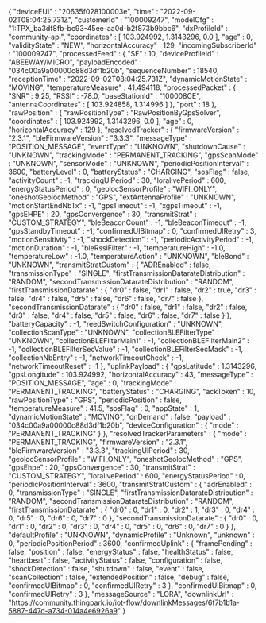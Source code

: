 {
  "deviceEUI" : "20635f028100003e",
  "time" : "2022-09-02T08:04:25.731Z",
  "customerId" : "100009247",
  "modelCfg" : "1:TPX_ba3df8fb-bc93-45ee-aa0d-b2f873b9bbc6",
  "dxProfileId" : "community-api",
  "coordinates" : [ 103.924992, 1.3143296, 0.0 ],
  "age" : 0,
  "validityState" : "NEW",
  "horizontalAccuracy" : 129,
  "incomingSubscriberId" : "100009247",
  "processedFeed" : {
    "SF" : 10,
    "deviceProfileId" : "ABEEWAY/MICRO",
    "payloadEncoded" : "034c00a9a00000c88d3df1b20b",
    "sequenceNumber" : 18540,
    "receptionTime" : "2022-09-02T08:04:25.731Z",
    "dynamicMotionState" : "MOVING",
    "temperatureMeasure" : 41.494118,
    "processedPacket" : {
      "SNR" : 9.25,
      "RSSI" : -78.0,
      "baseStationId" : "100008CE",
      "antennaCoordinates" : [ 103.924858, 1.314996 ]
    },
    "port" : 18
  },
  "rawPosition" : {
    "rawPositionType" : "RawPositionByGpsSolver",
    "coordinates" : [ 103.924992, 1.3143296, 0.0 ],
    "age" : 0,
    "horizontalAccuracy" : 129
  },
  "resolvedTracker" : {
    "firmwareVersion" : "2.3.1",
    "bleFirmwareVersion" : "3.3.3",
    "messageType" : "POSITION_MESSAGE",
    "eventType" : "UNKNOWN",
    "shutdownCause" : "UNKNOWN",
    "trackingMode" : "PERMANENT_TRACKING",
    "gpsScanMode" : "UNKNOWN",
    "sensorMode" : "UNKNOWN",
    "periodicPositionInterval" : 3600,
    "batteryLevel" : 0,
    "batteryStatus" : "CHARGING",
    "sosFlag" : false,
    "activityCount" : -1,
    "trackingUlPeriod" : 30,
    "loralivePeriod" : 600,
    "energyStatusPeriod" : 0,
    "geolocSensorProfile" : "WIFI_ONLY",
    "oneshotGeolocMethod" : "GPS",
    "extAntennaProfile" : "UNKNOWN",
    "motionStartEndNbTx" : -1,
    "gpsTimeout" : -1,
    "xgpsTimeout" : -1,
    "gpsEHPE" : 20,
    "gpsConvergence" : 30,
    "transmitStrat" : "CUSTOM_STRATEGY",
    "bleBeaconCount" : -1,
    "bleBeaconTimeout" : -1,
    "gpsStandbyTimeout" : -1,
    "confirmedUlBitmap" : 0,
    "confirmedUlRetry" : 3,
    "motionSensitivity" : -1,
    "shockDetection" : -1,
    "periodicActivityPeriod" : -1,
    "motionDuration" : -1,
    "bleRssiFilter" : -1,
    "temperatureHigh" : -1.0,
    "temperatureLow" : -1.0,
    "temperatureAction" : "UNKNOWN",
    "bleBond" : "UNKNOWN",
    "transmitStratCustom" : {
      "ADREnabled" : false,
      "transmissionType" : "SINGLE",
      "firstTransmissionDatarateDistribution" : "RANDOM",
      "secondTransmissionDatarateDistribution" : "RANDOM",
      "firstTransmissionDatarate" : {
        "dr0" : false,
        "dr1" : false,
        "dr2" : true,
        "dr3" : false,
        "dr4" : false,
        "dr5" : false,
        "dr6" : false,
        "dr7" : false
      },
      "secondTransmissionDatarate" : {
        "dr0" : false,
        "dr1" : false,
        "dr2" : false,
        "dr3" : false,
        "dr4" : false,
        "dr5" : false,
        "dr6" : false,
        "dr7" : false
      }
    },
    "batteryCapacity" : -1,
    "reedSwitchConfiguration" : "UNKNOWN",
    "collectionScanType" : "UNKNOWN",
    "collectionBLEFilterType" : "UNKNOWN",
    "collectionBLEFilterMain1" : -1,
    "collectionBLEFilterMain2" : -1,
    "collectionBLEFilterSecValue" : -1,
    "collectionBLEFilterSecMask" : -1,
    "collectionNbEntry" : -1,
    "networkTimeoutCheck" : -1,
    "networkTimeoutReset" : -1
  },
  "uplinkPayload" : {
    "gpsLatitude" : 1.3143296,
    "gpsLongitude" : 103.924992,
    "horizontalAccuracy" : 43,
    "messageType" : "POSITION_MESSAGE",
    "age" : 0,
    "trackingMode" : "PERMANENT_TRACKING",
    "batteryStatus" : "CHARGING",
    "ackToken" : 10,
    "rawPositionType" : "GPS",
    "periodicPosition" : false,
    "temperatureMeasure" : 41.5,
    "sosFlag" : 0,
    "appState" : 1,
    "dynamicMotionState" : "MOVING",
    "onDemand" : false,
    "payload" : "034c00a9a00000c88d3df1b20b",
    "deviceConfiguration" : {
      "mode" : "PERMANENT_TRACKING"
    }
  },
  "resolvedTrackerParameters" : {
    "mode" : "PERMANENT_TRACKING",
    "firmwareVersion" : "2.3.1",
    "bleFirmwareVersion" : "3.3.3",
    "trackingUlPeriod" : 30,
    "geolocSensorProfile" : "WIFI_ONLY",
    "oneshotGeolocMethod" : "GPS",
    "gpsEhpe" : 20,
    "gpsConvergence" : 30,
    "transmitStrat" : "CUSTOM_STRATEGY",
    "loralivePeriod" : 600,
    "energyStatusPeriod" : 0,
    "periodicPositionInterval" : 3600,
    "transmitStratCustom" : {
      "adrEnabled" : 0,
      "transmissionType" : "SINGLE",
      "firstTransmissionDatarateDistribution" : "RANDOM",
      "secondTransmissionDatarateDistribution" : "RANDOM",
      "firstTransmissionDatarate" : {
        "dr0" : 0,
        "dr1" : 0,
        "dr2" : 1,
        "dr3" : 0,
        "dr4" : 0,
        "dr5" : 0,
        "dr6" : 0,
        "dr7" : 0
      },
      "secondTransmissionDatarate" : {
        "dr0" : 0,
        "dr1" : 0,
        "dr2" : 0,
        "dr3" : 0,
        "dr4" : 0,
        "dr5" : 0,
        "dr6" : 0,
        "dr7" : 0
      }
    },
    "defaultProfile" : "UNKNOWN",
    "dynamicProfile" : "Unknown",
    "unknown" : 0,
    "periodicPositionPeriod" : 3600,
    "confirmedUplink" : {
      "framePending" : false,
      "position" : false,
      "energyStatus" : false,
      "healthStatus" : false,
      "heartbeat" : false,
      "activityStatus" : false,
      "configuration" : false,
      "shockDetection" : false,
      "shutdown" : false,
      "event" : false,
      "scanCollection" : false,
      "extendedPosition" : false,
      "debug" : false,
      "confirmedUlBitmap" : 0,
      "confirmedUlRetry" : 3
    },
    "confirmedUlBitmap" : 0,
    "confirmedUlRetry" : 3
  },
  "messageSource" : "LORA",
  "downlinkUrl" : "https://community.thingpark.io/iot-flow/downlinkMessages/6f7b1b1a-5887-447d-a734-014a4e6926a9"
}
